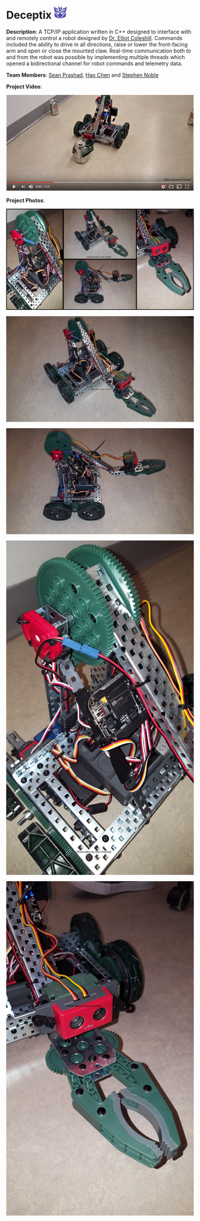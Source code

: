 # Deceptix ![Deceptix Icon](./Images/Deceptix_Icon.jpg "Deceptix Icon")

**Description**: A TCP/IP application written in C++ designed to interface with and remotely control a robot designed by [Dr. Elliot Coleshill](https://github.com/ecoleshill). Commands included the ability to drive in all directions, raise or lower the front-facing arm and open or close the mounted claw. Real-time communication both to and from the robot was possible by implementing multiple threads which opened a bidirectional channel for robot commands and telemetry data.

**Team Members**: [Sean Prashad](https://github.com/SeanPrashad), [Hao Chen](https://github.com/haoRchen) and [Stephen Noble](https://github.com/hsnoble)

**Project Video**:

[![Deceptix Video Thumbnail](./Images/Deceptix_Video_Thumbnail.jpg)](https://youtu.be/9DoJy6RVUhE "Deceptix Video Demo")

**Project Photos**:

![Deceptix Collage View](./Images/Deceptix_Collage_View.jpg "Deceptix Collage View")

![Deceptix Front View](./Images/Deceptix_Front_View.jpg "Deceptix Front View")

![Deceptix Side View](./Images/Deceptix_Side_View.jpg "Deceptix Side View")

![Deceptix Arm View](./Images/Deceptix_Arm_View.jpg "Deceptix Arm View")

![Deceptix Claw View](./Images/Deceptix_Claw_View.jpg "Deceptix Claw View")